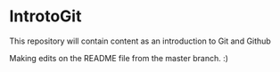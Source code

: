 # IntrotoGit
This repository will contain content as an introduction to Git and Github

Making edits on the README file from the master branch. :) 
